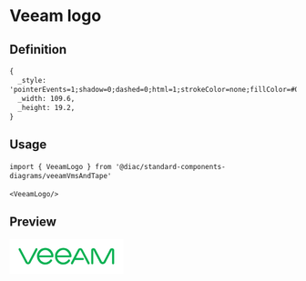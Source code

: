 # Veeam logo

## Definition

```
{
  _style: 'pointerEvents=1;shadow=0;dashed=0;html=1;strokeColor=none;fillColor=#07B152;labelPosition=center;verticalLabelPosition=bottom;verticalAlign=top;align=center;outlineConnect=0;shape=mxgraph.veeam.veeam_logo;',
  _width: 109.6,
  _height: 19.2,
}
```

## Usage

```
import { VeeamLogo } from '@diac/standard-components-diagrams/veeamVmsAndTape'

<VeeamLogo/>
```

## Preview

<img src="./veeam-logo.png" width="200"/>
